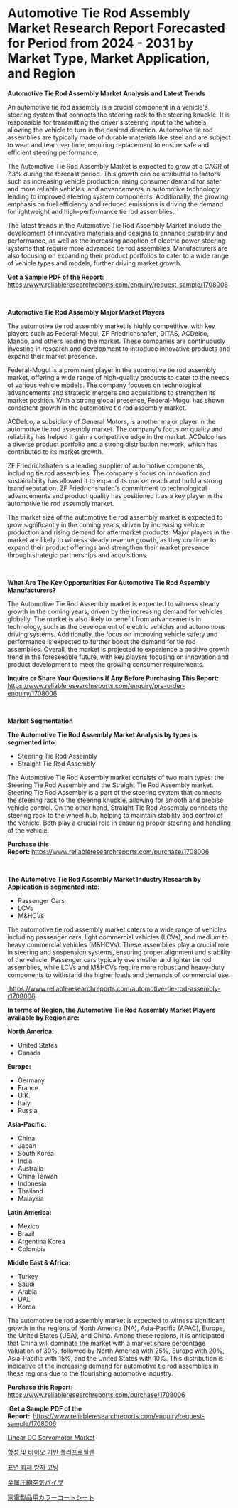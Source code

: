 <p><h1>Automotive Tie Rod Assembly Market Research Report Forecasted for Period from 2024 -  2031 by Market Type, Market Application, and Region</h1></p><p><strong>Automotive Tie Rod Assembly Market Analysis and Latest Trends</strong></p>
<p><p>An automotive tie rod assembly is a crucial component in a vehicle's steering system that connects the steering rack to the steering knuckle. It is responsible for transmitting the driver's steering input to the wheels, allowing the vehicle to turn in the desired direction. Automotive tie rod assemblies are typically made of durable materials like steel and are subject to wear and tear over time, requiring replacement to ensure safe and efficient steering performance.</p><p>The Automotive Tie Rod Assembly Market is expected to grow at a CAGR of 7.3% during the forecast period. This growth can be attributed to factors such as increasing vehicle production, rising consumer demand for safer and more reliable vehicles, and advancements in automotive technology leading to improved steering system components. Additionally, the growing emphasis on fuel efficiency and reduced emissions is driving the demand for lightweight and high-performance tie rod assemblies.</p><p>The latest trends in the Automotive Tie Rod Assembly Market include the development of innovative materials and designs to enhance durability and performance, as well as the increasing adoption of electric power steering systems that require more advanced tie rod assemblies. Manufacturers are also focusing on expanding their product portfolios to cater to a wide range of vehicle types and models, further driving market growth.</p></p>
<p><strong>Get a Sample PDF of the Report:&nbsp;</strong> <a href="https://www.reliableresearchreports.com/enquiry/request-sample/1708006">https://www.reliableresearchreports.com/enquiry/request-sample/1708006</a></p>
<p>&nbsp;</p>
<p><strong>Automotive Tie Rod Assembly Major Market Players</strong></p>
<p><p>The automotive tie rod assembly market is highly competitive, with key players such as Federal-Mogul, ZF Friedrichshafen, DiTAS, ACDelco, Mando, and others leading the market. These companies are continuously investing in research and development to introduce innovative products and expand their market presence.</p><p>Federal-Mogul is a prominent player in the automotive tie rod assembly market, offering a wide range of high-quality products to cater to the needs of various vehicle models. The company focuses on technological advancements and strategic mergers and acquisitions to strengthen its market position. With a strong global presence, Federal-Mogul has shown consistent growth in the automotive tie rod assembly market.</p><p>ACDelco, a subsidiary of General Motors, is another major player in the automotive tie rod assembly market. The company's focus on quality and reliability has helped it gain a competitive edge in the market. ACDelco has a diverse product portfolio and a strong distribution network, which has contributed to its market growth.</p><p>ZF Friedrichshafen is a leading supplier of automotive components, including tie rod assemblies. The company's focus on innovation and sustainability has allowed it to expand its market reach and build a strong brand reputation. ZF Friedrichshafen's commitment to technological advancements and product quality has positioned it as a key player in the automotive tie rod assembly market.</p><p>The market size of the automotive tie rod assembly market is expected to grow significantly in the coming years, driven by increasing vehicle production and rising demand for aftermarket products. Major players in the market are likely to witness steady revenue growth, as they continue to expand their product offerings and strengthen their market presence through strategic partnerships and acquisitions.</p></p>
<p>&nbsp;</p>
<p><strong>What Are The Key Opportunities For Automotive Tie Rod Assembly Manufacturers?</strong></p>
<p><p>The Automotive Tie Rod Assembly market is expected to witness steady growth in the coming years, driven by the increasing demand for vehicles globally. The market is also likely to benefit from advancements in technology, such as the development of electric vehicles and autonomous driving systems. Additionally, the focus on improving vehicle safety and performance is expected to further boost the demand for tie rod assemblies. Overall, the market is projected to experience a positive growth trend in the foreseeable future, with key players focusing on innovation and product development to meet the growing consumer requirements.</p></p>
<p><strong>Inquire or Share Your Questions If Any Before Purchasing This Report:</strong> <a href="https://www.reliableresearchreports.com/enquiry/pre-order-enquiry/1708006">https://www.reliableresearchreports.com/enquiry/pre-order-enquiry/1708006</a></p>
<p>&nbsp;</p>
<p><strong>Market Segmentation</strong></p>
<p><strong>The Automotive Tie Rod Assembly Market Analysis by types is segmented into:</strong></p>
<p><ul><li>Steering Tie Rod Assembly</li><li>Straight Tie Rod Assembly</li></ul></p>
<p><p>The Automotive Tie Rod Assembly market consists of two main types: the Steering Tie Rod Assembly and the Straight Tie Rod Assembly market. Steering Tie Rod Assembly is a part of the steering system that connects the steering rack to the steering knuckle, allowing for smooth and precise vehicle control. On the other hand, Straight Tie Rod Assembly connects the steering rack to the wheel hub, helping to maintain stability and control of the vehicle. Both play a crucial role in ensuring proper steering and handling of the vehicle.</p></p>
<p><strong>Purchase this Report:&nbsp;</strong><a href="https://www.reliableresearchreports.com/purchase/1708006">https://www.reliableresearchreports.com/purchase/1708006</a></p>
<p>&nbsp;</p>
<p><strong>The Automotive Tie Rod Assembly Market Industry Research by Application is segmented into:</strong></p>
<p><ul><li>Passenger Cars</li><li>LCVs</li><li>M&HCVs</li></ul></p>
<p><p>The automotive tie rod assembly market caters to a wide range of vehicles including passenger cars, light commercial vehicles (LCVs), and medium to heavy commercial vehicles (M&HCVs). These assemblies play a crucial role in steering and suspension systems, ensuring proper alignment and stability of the vehicle. Passenger cars typically use smaller and lighter tie rod assemblies, while LCVs and M&HCVs require more robust and heavy-duty components to withstand the higher loads and demands of commercial use.</p></p>
<p><a href="https://www.reliableresearchreports.com/automotive-tie-rod-assembly-r1708006">&nbsp;https://www.reliableresearchreports.com/automotive-tie-rod-assembly-r1708006</a></p>
<p><strong>In terms of Region, the Automotive Tie Rod Assembly Market Players available by Region are:</strong></p>
<p>
    <p> <strong> North America: </strong>
        <ul>
            <li>United States</li>
            <li>Canada</li>
        </ul>
        </p> 
    <p> <strong> Europe: </strong>
        <ul>
            <li>Germany</li>
            <li>France</li>
            <li>U.K.</li>
            <li>Italy</li>
            <li>Russia</li>
        </ul>
        </p> 
    <p> <strong> Asia-Pacific: </strong>
        <ul>
            <li>China</li>
            <li>Japan</li>
            <li>South Korea</li>
            <li>India</li>
            <li>Australia</li>
            <li>China Taiwan</li>
            <li>Indonesia</li>
            <li>Thailand</li>
            <li>Malaysia</li>
        </ul>
        </p> 
    <p> <strong> Latin America: </strong>
        <ul>
            <li>Mexico</li>
            <li>Brazil</li>
            <li>Argentina Korea</li>
            <li>Colombia</li>
        </ul>
        </p> 
    <p> <strong> Middle East & Africa: </strong>
        <ul>
            <li>Turkey</li>
            <li>Saudi</li>
            <li>Arabia</li>
            <li>UAE</li>
            <li>Korea</li>
        </ul>
    </p>
    </p>
<p><p>The automotive tie rod assembly market is expected to witness significant growth in the regions of North America (NA), Asia-Pacific (APAC), Europe, the United States (USA), and China. Among these regions, it is anticipated that China will dominate the market with a market share percentage valuation of 30%, followed by North America with 25%, Europe with 20%, Asia-Pacific with 15%, and the United States with 10%. This distribution is indicative of the increasing demand for automotive tie rod assemblies in these regions due to the flourishing automotive industry.</p></p>
<p><strong>Purchase this Report: </strong><a href="https://www.reliableresearchreports.com/purchase/1708006">https://www.reliableresearchreports.com/purchase/1708006</a></p>
<p>&nbsp;<strong>Get a Sample PDF of the Report:&nbsp;&nbsp;</strong><a href="https://www.reliableresearchreports.com/enquiry/request-sample/1708006">https://www.reliableresearchreports.com/enquiry/request-sample/1708006</a></p>
<p><strong></strong></p>
<p><p><a href="https://github.com/dimitrishawkinswaynenp91rgz/Market-Research-Report-List-2/blob/main/linear-dc-servomotor-market.md">Linear DC Servomotor Market</a></p><p><a href="https://github.com/naiemislamrayan2/Market-Research-Report-List-1/blob/main/955439897030.md">합성 및 바이오 기반 폴리프로필렌</a></p><p><a href="https://github.com/RickyMetzDVM/Market-Research-Report-List-1/blob/main/842614997029.md">표면 화재 방지 코팅</a></p><p><a href="https://github.com/jkjreqjscoxx7/Market-Research-Report-List-2/blob/main/6644375103558.md">金属圧縮空気パイプ</a></p><p><a href="https://github.com/hilmi-2a/Market-Research-Report-List-1/blob/main/5133062103559.md">家電製品用カラーコートシート</a></p></p>